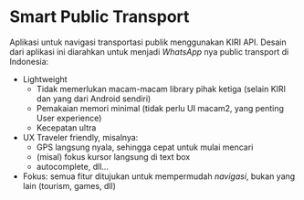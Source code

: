 Smart Public Transport
======================

Aplikasi untuk navigasi transportasi publik menggunakan KIRI API. Desain dari aplikasi ini diarahkan untuk
menjadi _WhatsApp_ nya public transport di Indonesia:

* Lightweight
    * Tidak memerlukan macam-macam library pihak ketiga (selain KIRI dan yang dari Android sendiri)
    * Pemakaian memori minimal (tidak perlu UI macam2, yang penting User experience)
    * Kecepatan ultra
* UX Traveler friendly, misalnya:
    * GPS langsung nyala, sehingga cepat untuk mulai mencari
    * (misal) fokus kursor langsung di text box
    * autocomplete, dll...
* Fokus: semua fitur ditujukan untuk mempermudah _navigasi_, bukan yang lain (tourism, games, dll)
